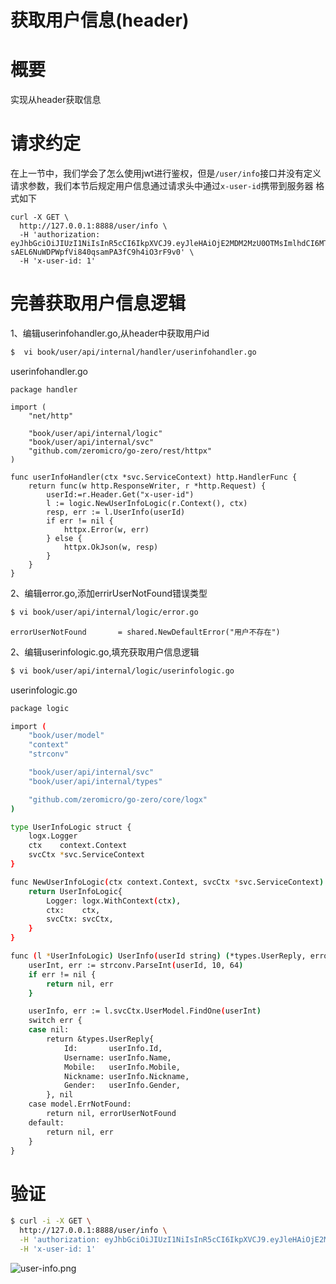 # 获取用户信息(header)

# 概要


实现从header获取信息


# 请求约定


在上一节中，我们学会了怎么使用jwt进行鉴权，但是`/user/info`接口并没有定义请求参数，我们本节后规定用户信息通过请求头中通过`x-user-id`携带到服务器
格式如下


```
curl -X GET \
  http://127.0.0.1:8888/user/info \
  -H 'authorization: eyJhbGciOiJIUzI1NiIsInR5cCI6IkpXVCJ9.eyJleHAiOjE2MDM2MzU0OTMsImlhdCI6MTYwMzU0OTA5M30.fGNe-sAEL6NuWDPWpfVi840qsamPA3fC9h4iO3rF9v0' \
  -H 'x-user-id: 1'
```


# 完善获取用户信息逻辑


1、编辑userinfohandler.go,从header中获取用户id


```bash
$  vi book/user/api/internal/handler/userinfohandler.go
```


userinfohandler.go


```golang
package handler

import (
	"net/http"

	"book/user/api/internal/logic"
	"book/user/api/internal/svc"
	"github.com/zeromicro/go-zero/rest/httpx"
)

func userInfoHandler(ctx *svc.ServiceContext) http.HandlerFunc {
	return func(w http.ResponseWriter, r *http.Request) {
		userId:=r.Header.Get("x-user-id")
		l := logic.NewUserInfoLogic(r.Context(), ctx)
		resp, err := l.UserInfo(userId)
		if err != nil {
			httpx.Error(w, err)
		} else {
			httpx.OkJson(w, resp)
		}
	}
}
```


2、编辑error.go,添加errirUserNotFound错误类型


```bash
$ vi book/user/api/internal/logic/error.go
```


```
errorUserNotFound       = shared.NewDefaultError("用户不存在")
```


2、编辑userinfologic.go,填充获取用户信息逻辑


```bash
$ vi book/user/api/internal/logic/userinfologic.go
```


userinfologic.go


```bash
package logic

import (
	"book/user/model"
	"context"
	"strconv"

	"book/user/api/internal/svc"
	"book/user/api/internal/types"

	"github.com/zeromicro/go-zero/core/logx"
)

type UserInfoLogic struct {
	logx.Logger
	ctx    context.Context
	svcCtx *svc.ServiceContext
}

func NewUserInfoLogic(ctx context.Context, svcCtx *svc.ServiceContext) UserInfoLogic {
	return UserInfoLogic{
		Logger: logx.WithContext(ctx),
		ctx:    ctx,
		svcCtx: svcCtx,
	}
}

func (l *UserInfoLogic) UserInfo(userId string) (*types.UserReply, error) {
	userInt, err := strconv.ParseInt(userId, 10, 64)
	if err != nil {
		return nil, err
	}

	userInfo, err := l.svcCtx.UserModel.FindOne(userInt)
	switch err {
	case nil:
		return &types.UserReply{
			Id:       userInfo.Id,
			Username: userInfo.Name,
			Mobile:   userInfo.Mobile,
			Nickname: userInfo.Nickname,
			Gender:   userInfo.Gender,
		}, nil
	case model.ErrNotFound:
		return nil, errorUserNotFound
	default:
		return nil, err
	}
}
```


# 验证


```bash
$ curl -i -X GET \
  http://127.0.0.1:8888/user/info \
  -H 'authorization: eyJhbGciOiJIUzI1NiIsInR5cCI6IkpXVCJ9.eyJleHAiOjE2MDM2MzU0OTMsImlhdCI6MTYwMzU0OTA5M30.fGNe-sAEL6NuWDPWpfVi840qsamPA3fC9h4iO3rF9v0' \
  -H 'x-user-id: 1'
```


![user-info.png](https://cdn.nlark.com/yuque/0/2020/png/465993/1603555677203-b4cf3af3-c437-4361-8b2b-59d8941b68df.png#align=left&display=inline&height=544&margin=%5Bobject%20Object%5D&name=user-info.png&originHeight=544&originWidth=2224&size=136083&status=done&style=none&width=2224)


<Vssue title="获取用户信息header" />
